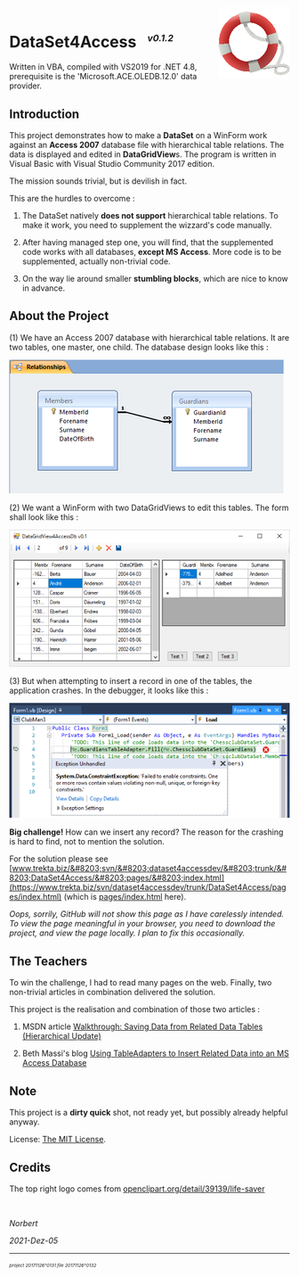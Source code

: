 ﻿<img src="./pages/img/20211205o0923.livesaver.v2.x0128y0128.png" align="right" width="128" height="128" alt="Icon 20211205°0923">

# DataSet4Access &nbsp; <sup><sub><sup>*v0.1.2*</sup></sub></sup>

Written in VBA, compiled with VS2019 for .NET 4.8,
 prerequisite is the 'Microsoft.ACE.OLEDB.12.0' data provider.

## Introduction

This project demonstrates how to make a **DataSet** on a WinForm
work against an **Access 2007** database file with hierarchical
table relations. The data is displayed and edited in **DataGridView**s.
The program is written in Visual Basic with Visual Studio Community 2017 edition.

The mission sounds trivial, but is devilish in fact.

This are the hurdles to overcome :

1. The DataSet natively **does not support** hierarchical
table relations. To make it work, you need to supplement the
wizzard's code manually.

2. After having managed step one, you will find, that the
supplemented code works with all databases, **except MS Access**.
More code is to be supplemented, actually non-trivial code.

3. On the way lie around smaller **stumbling blocks**, which
are nice to know in advance.

## About the Project

(1) We have an Access 2007 database with hierarchical table relations.
It are two tables, one master, one child.
The database design looks like this :

![We have an Access database with two tables, one master, one child.](./pages/img/20170811o0642.access--view-relationships--cut.png?raw=true)

(2) We want a WinForm with two DataGridViews to edit this tables.
The form shall look like this :

![From two WinForms DataGridViews, we want edit this tables.](./pages/img/20171126o0141.winforms-hierarchical-datagridviews.png?raw=true)

(3) But when attempting to insert a record in one of the tables,
the application crashes. In the debugger, it looks like this :

![When inserting a record, this exception fires.](./pages/img/20170811o174121.vs--clubman--run--exception.png?raw=true)

**Big challenge!** How can we insert any record?
The reason for the crashing is hard to find,
not to mention the solution.

For the solution please see
 [www.trekta.biz/&#8203;svn/&#8203;dataset4accessdev/&#8203;trunk/&#8203;DataSet4Access/&#8203;pages/&#8203;index.html](https://www.trekta.biz/svn/dataset4accessdev/trunk/DataSet4Access/pages/index.html)
 (which is [pages/index.html](./pages/index.html) here).

*Oops, sorrily, GitHub will not show this page as I have carelessly intended.
To view the page meaningful in your browser, you need to download the
project, and view the page locally. I plan to fix this occasionally.*

## The Teachers

To win the challenge, I had to read many pages on the web.
Finally, two non-trivial articles in combination delivered the solution.

This project is the realisation and combination of those two articles :

1. MSDN article [Walkthrough: Saving Data from Related Data Tables (Hierarchical Update)](https://msdn.microsoft.com/en-us/library/bb384432.aspx)

2. Beth Massi's blog [Using TableAdapters to Insert Related Data into an MS Access Database](https://blogs.msdn.microsoft.com/bethmassi/2009/05/14/using-tableadapters-to-insert-related-data-into-an-ms-access-database/)

## Note

This project is a **dirty quick** shot, not ready yet, but possibly already helpful anyway.

License: [The MIT License](https://mit-license.org/).

## Credits

The top right logo comes from
 [openclipart.org/detail/39139/life-saver](https://openclipart.org/detail/39139/life-saver)

&nbsp;

*Norbert*

*2021-Dez-05*

---

<sup><sub><sup>*project 20171126°0131 file 20171126°0132*</sup></sub></sup>